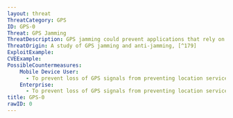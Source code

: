 ```yaml
---
layout: threat
ThreatCategory: GPS
ID: GPS-0
Threat: GPS Jamming
ThreatDescription: GPS jamming could prevent applications that rely on Location Services, such as mapping or navigation apps, from functioning correctly.
ThreatOrigin: A study of GPS jamming and anti-jamming, [^179]
ExploitExample:
CVEExample:
PossibleCountermeasures:
    Mobile Device User:
      - To prevent loss of GPS signals from preventing location services from operating, select devices that attempts to a variety of location input sources, such as signal strength from cellular towers, Wi-Fi hotspots, and Bluetooth beacons. See __Ten Ways Your Smartphone Knows Where You Are__ [^40]
    Enterprise:
      - To prevent loss of GPS signals from preventing location services from operating, select devices that attempts to a variety of location input sources, such as signal strength from cellular towers, Wi-Fi hotspots, and Bluetooth beacons. See __Ten Ways Your Smartphone Knows Where You Are__ [^40]
title: GPS-0
rawID: 0
---
```

